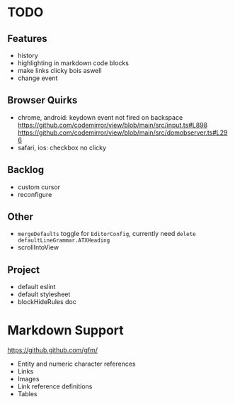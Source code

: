 # TODO
## Features
- history
- highlighting in markdown code blocks
- make links clicky bois aswell
- change event

## Browser Quirks
- chrome, android: keydown event not fired on backspace
	https://github.com/codemirror/view/blob/main/src/input.ts#L898
	https://github.com/codemirror/view/blob/main/src/domobserver.ts#L296
- safari, ios: checkbox no clicky

## Backlog
- custom cursor
- reconfigure

## Other
- `mergeDefaults` toggle for `EditorConfig`, currently need `delete defaultLineGrammar.ATXHeading`
- scrollIntoView

## Project
- default eslint
- default stylesheet
- blockHideRules doc

# Markdown Support
https://github.github.com/gfm/

- Entity and numeric character references
- Links
- Images
- Link reference definitions
- Tables
